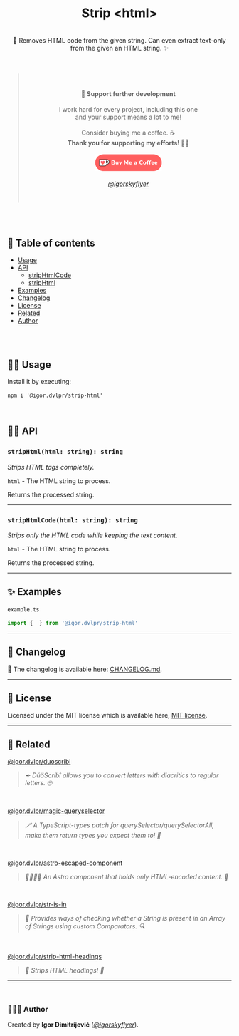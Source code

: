 <h1 align="center">Strip &lt;html&gt;</h1>

<br>

<div align="center">
  🥞 Removes HTML code from the given string. Can even extract text-only from the given an HTML string. ✨
</div>

<br>
<br>

<div align="center">
  <blockquote>
    <br>
    <h4>💖 Support further development</h4>
    <span>I work hard for every project, including this one
    <br>
    and your support means a lot to me!
    <br>
    <br>
    Consider buying me a coffee. ☕
    <br>
    <strong>Thank you for supporting my efforts! 🙏😊</strong></span>
    <br>
    <br>
    <a href="https://ko-fi.com/igorskyflyer" target="_blank"><img src="https://raw.githubusercontent.com/igorskyflyer/igorskyflyer/main/assets/ko-fi.png" alt="Donate to igorskyflyer" width="150"></a>
    <br>
    <br>
    <a href="https://github.com/igorskyflyer"><em>@igorskyflyer</em></a>
    <br>
    <br>
    <br>
  </blockquote>
</div>

<br>
<br>

## 📃 Table of contents

- [Usage](#-usage)
- [API](#-api)
  - [stripHtmlCode](#striphtmlcodehtml-string-string)
  - [stripHtml](#striphtmlhtml-string-string)
- [Examples](#-examples)
- [Changelog](#-changelog)
- [License](#-license)
- [Related](#-related)
- [Author](#-author)

<br>
<br>

## 🕵🏼 Usage

Install it by executing:

```shell
npm i '@igor.dvlpr/strip-html'
```

<br>

## 🤹🏼 API


### `stripHtml(html: string): string`

*Strips HTML tags completely.*  

`html` - The HTML string to process.  

Returns the processed string.

---

### `stripHtmlCode(html: string): string`

*Strips only the HTML code while keeping the text content.*  

`html` - The HTML string to process.  

Returns the processed string.

---

## ✨ Examples

`example.ts`
```ts
import {  } from '@igor.dvlpr/strip-html'

```

---

## 📝 Changelog

📑 The changelog is available here: [CHANGELOG.md](https://github.com/igorskyflyer/npm-strip-html/blob/main/CHANGELOG.md).

---

## 🪪 License

Licensed under the MIT license which is available here, [MIT license](https://github.com/igorskyflyer/npm-strip-html/blob/main/LICENSE).

---

## 🧬 Related

[@igor.dvlpr/duoscribi](https://www.npmjs.com/package/@igor.dvlpr/duoscribi)

> _✒ DúöScríbî allows you to convert letters with diacritics to regular letters. 🤓_

<br>

[@igor.dvlpr/magic-queryselector](https://www.npmjs.com/package/@igor.dvlpr/magic-queryselector)

> _🪄 A TypeScript-types patch for querySelector/querySelectorAll, make them return types you expect them to! 🔮_

<br>

[@igor.dvlpr/astro-escaped-component](https://www.npmjs.com/package/@igor.dvlpr/astro-escaped-component)

> _🏃🏻‍♂️‍➡️ An Astro component that holds only HTML-encoded content. 📜_

<br>

[@igor.dvlpr/str-is-in](https://www.npmjs.com/package/@igor.dvlpr/str-is-in)

> _🧵 Provides ways of checking whether a String is present in an Array of Strings using custom Comparators. 🔍_

<br>

[@igor.dvlpr/strip-html-headings](https://www.npmjs.com/package/@igor.dvlpr/strip-html-headings)

> _🍛 Strips HTML headings! 🍤_

---

<br>

### 👨🏻‍💻 Author
Created by **Igor Dimitrijević** ([*@igorskyflyer*](https://github.com/igorskyflyer/)).
